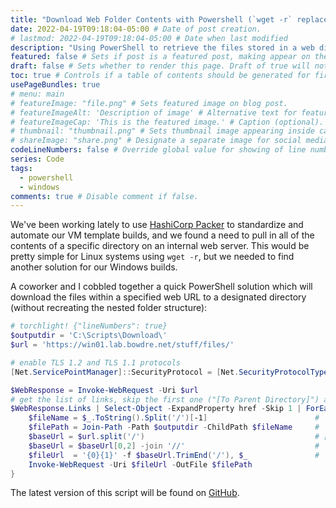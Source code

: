 ```yaml
---
title: "Download Web Folder Contents with Powershell (`wget -r` replacement)" # Title of the blog post.
date: 2022-04-19T09:18:04-05:00 # Date of post creation.
# lastmod: 2022-04-19T09:18:04-05:00 # Date when last modified
description: "Using PowerShell to retrieve the files stored in a web directory when `wget` isn't an option." # Description used for search engine.
featured: false # Sets if post is a featured post, making appear on the home page side bar.
draft: false # Sets whether to render this page. Draft of true will not be rendered.
toc: true # Controls if a table of contents should be generated for first-level links automatically.
usePageBundles: true
# menu: main
# featureImage: "file.png" # Sets featured image on blog post.
# featureImageAlt: 'Description of image' # Alternative text for featured image.
# featureImageCap: 'This is the featured image.' # Caption (optional).
# thumbnail: "thumbnail.png" # Sets thumbnail image appearing inside card on homepage.
# shareImage: "share.png" # Designate a separate image for social media sharing.
codeLineNumbers: false # Override global value for showing of line numbers within code block.
series: Code
tags:
  - powershell
  - windows
comments: true # Disable comment if false.
---
```

We've been working lately to use [HashiCorp Packer](https://www.packer.io/) to standardize and automate our VM template builds, and we found a need to pull in all of the contents of a specific directory on an internal web server. This would be pretty simple for Linux systems using `wget -r`, but we needed to find another solution for our Windows builds.

A coworker and I cobbled together a quick PowerShell solution which will download the files within a specified web URL to a designated directory (without recreating the nested folder structure):
```powershell
# torchlight! {"lineNumbers": true}
$outputdir = 'C:\Scripts\Download\'
$url = 'https://win01.lab.bowdre.net/stuff/files/'

# enable TLS 1.2 and TLS 1.1 protocols
[Net.ServicePointManager]::SecurityProtocol = [Net.SecurityProtocolType]::Tls12, [Net.SecurityProtocolType]::Tls11

$WebResponse = Invoke-WebRequest -Uri $url
# get the list of links, skip the first one ("[To Parent Directory]") and download the files
$WebResponse.Links | Select-Object -ExpandProperty href -Skip 1 | ForEach-Object {
    $fileName = $_.ToString().Split('/')[-1]                        # 'filename.ext'
    $filePath = Join-Path -Path $outputdir -ChildPath $fileName     # 'C:\Scripts\Download\filename.ext'
    $baseUrl = $url.split('/')                                      # ['https', '', 'win01.lab.bowdre.net', 'stuff', 'files']
    $baseUrl = $baseUrl[0,2] -join '//'                             # 'https://win01.lab.bowdre.net'
    $fileUrl  = '{0}{1}' -f $baseUrl.TrimEnd('/'), $_               # 'https://win01.lab.bowdre.net/stuff/files/filename.ext'
    Invoke-WebRequest -Uri $fileUrl -OutFile $filePath
}
```

The latest version of this script will be found on [GitHub](https://github.com/jbowdre/misc-scripts/blob/main/PowerShell/Download-WebFolder.ps1).

